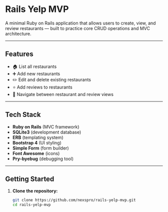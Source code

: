 #  Rails Yelp MVP

A minimal Ruby on Rails application that allows users to create, view, and review restaurants — built to practice core CRUD operations and MVC architecture.

---

##  Features

- 🏠 List all restaurants
- ➕ Add new restaurants
- ✏️ Edit and delete existing restaurants
- ⭐ Add reviews to restaurants
- 🧭 Navigate between restaurant and review views

---

##  Tech Stack

- **Ruby on Rails** (MVC framework)
- **SQLite3** (development database)
- **ERB** (templating system)
- **Bootstrap 4** (UI styling)
- **Simple Form** (form builder)
- **Font Awesome** (icons)
- **Pry-byebug** (debugging tool)

---

##  Getting Started

1. **Clone the repository:**

   ```bash
   git clone https://github.com/nexspro/rails-yelp-mvp.git
   cd rails-yelp-mvp

